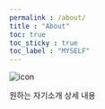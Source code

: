 ```yaml
---
permalink : /about/
title : "About"
toc: true
toc_sticky : true
toc_label : "MYSELF"
---
```


![icon](https://user-images.githubusercontent.com/101621868/170703806-cc413be5-f0fe-40a1-9f36-b2218ecbd8ca.jpg)

원하는 자기소개 상세 내용